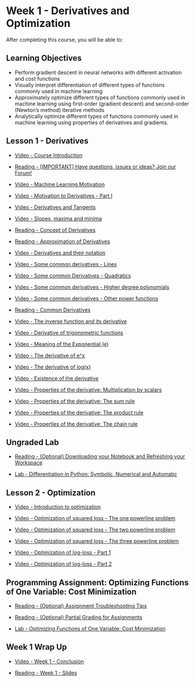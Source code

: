 # Week 1 - Derivatives and Optimization

After completing this course, you will be able to:

## Learning Objectives

- Perform gradient descent in neural networks with different activation and cost functions
- Visually interpret differentiation of different types of functions commonly used in machine learning
- Approximately optimize different types of functions commonly used in machine learning using first-order (gradient descent) and second-order (Newton’s method) iterative methods
- Analytically optimize different types of functions commonly used in machine learning using properties of derivatives and gradients.

## Lesson 1 - Derivatives

- [Video - Course Introduction](https://www.coursera.org/learn/machine-learning-calculus/lecture/iWD2S/course-introduction)

- [Reading - [IMPORTANT] Have questions, issues or ideas? Join our Forum!](https://community.deeplearning.ai/c/course-q-a/math-for-machine-learning/m4ml-course-2/304)

- [Video - Machine Learning Motivation](https://www.coursera.org/learn/machine-learning-calculus/lecture/q8jhV/machine-learning-motivation)

- [Video - Motivation to Derivatives - Part I](https://www.coursera.org/learn/machine-learning-calculus/lecture/DSCzk/motivation-to-derivatives-part-i)

- [Video - Derivatives and Tangents](https://www.coursera.org/learn/machine-learning-calculus/lecture/vwGL7/derivatives-and-tangents)

- [Video - Slopes, maxima and minima](https://www.coursera.org/learn/machine-learning-calculus/lecture/fZPUo/slopes-maxima-and-minima)

- [Reading - Concept of Derivatives](https://d10o6em2qtnr4q.cloudfront.net/assets/14b781da40024757b55c2f98a96268f1/index.html)

- [Reading - Approximation of Derivatives](https://d10o6em2qtnr4q.cloudfront.net/assets/f1b16ecc978a41539652f8c41334c1f1/index.html)

- [Video - Derivatives and their notation](https://www.coursera.org/learn/machine-learning-calculus/lecture/ul9ac/derivatives-and-their-notation)

- [Video - Some common derivatives - Lines](https://www.coursera.org/learn/machine-learning-calculus/lecture/igaQa/some-common-derivatives-lines)

- [Video - Some common Derivatives - Quadratics](https://www.coursera.org/learn/machine-learning-calculus/lecture/jN2Ox/some-common-derivatives-quadratics)

- [Video - Some common derivatives - Higher degree polynomials](https://www.coursera.org/learn/machine-learning-calculus/lecture/FGWM2/some-common-derivatives-higher-degree-polynomials)

- [Video - Some common derivatives - Other power functions](https://www.coursera.org/learn/machine-learning-calculus/lecture/GT01B/some-common-derivatives-other-power-functions)

- [Reading - Common Derivatives](https://d10o6em2qtnr4q.cloudfront.net/assets/d7b2686217b948ccb1e4cf3d8b140ff1/index.html)

- [Video - The inverse function and its derivative](https://www.coursera.org/learn/machine-learning-calculus/lecture/6npLa/the-inverse-function-and-its-derivative)

- [Video - Derivative of trigonometric functions](https://www.coursera.org/learn/machine-learning-calculus/lecture/CcD2l/derivative-of-trigonometric-functions)

- [Video - Meaning of the Exponential (e)](https://www.coursera.org/learn/machine-learning-calculus/lecture/ytl3Y/meaning-of-the-exponential-e)

- [Video - The derivative of e^x](https://www.coursera.org/learn/machine-learning-calculus/lecture/jnwgf/the-derivative-of-e-x)

- [Video - The derivative of log(x)](https://www.coursera.org/learn/machine-learning-calculus/lecture/9gmWz/the-derivative-of-log-x)

- [Video - Existence of the derivative](https://www.coursera.org/learn/machine-learning-calculus/lecture/88Eir/existence-of-the-derivative)

- [Video - Properties of the derivative: Multiplication by scalars](https://www.coursera.org/learn/machine-learning-calculus/lecture/N77tK/properties-of-the-derivative-multiplication-by-scalars)

- [Video - Properties of the derivative: The sum rule](https://www.coursera.org/learn/machine-learning-calculus/lecture/m7J7c/properties-of-the-derivative-the-sum-rule)

- [Video - Properties of the derivative: The product rule](https://www.coursera.org/learn/machine-learning-calculus/lecture/JYNTW/properties-of-the-derivative-the-product-rule)

- [Video - Properties of the derivative: The chain rule](https://www.coursera.org/learn/machine-learning-calculus/lecture/WWxJ2/properties-of-the-derivative-the-chain-rule)

## Ungraded Lab

- [Reading - (Optional) Downloading your Notebook and Refreshing your Workspace](https://www.coursera.org/learn/machine-learning-calculus/supplement/rBJgx/optional-downloading-your-notebook-and-refreshing-your-workspace)

- [Lab - Differentiation in Python: Symbolic, Numerical and Automatic](./Labs/C2_W1_Lab_1_differentiation_in_python.ipynb)

## Lesson 2 - Optimization

- [Video - Introduction to optimization](https://www.coursera.org/learn/machine-learning-calculus/lecture/RKyEc/introduction-to-optimization)

- [Video - Optimization of squared loss - The one powerline problem](https://www.coursera.org/learn/machine-learning-calculus/lecture/uvz3e/optimization-of-squared-loss-the-one-powerline-problem)

- [Video - Optimization of squared loss - The two powerline problem](https://www.coursera.org/learn/machine-learning-calculus/lecture/fwZ8W/optimization-of-squared-loss-the-two-powerline-problem)

- [Video - Optimization of squared loss - The three powerline problem](https://www.coursera.org/learn/machine-learning-calculus/lecture/vcNr2/optimization-of-squared-loss-the-three-powerline-problem)

- [Video - Optimization of log-loss - Part 1](https://www.coursera.org/learn/machine-learning-calculus/lecture/s2vBZ/optimization-of-log-loss-part-1)

- [Video - Optimization of log-loss - Part 2](https://www.coursera.org/learn/machine-learning-calculus/lecture/nMkI4/optimization-of-log-loss-part-2)

## Programming Assignment: Optimizing Functions of One Variable: Cost Minimization

- [Reading - (Optional) Assignment Troubleshooting Tips](https://www.coursera.org/learn/machine-learning-calculus/supplement/NY1xF/optional-assignment-troubleshooting-tips)

- [Reading - (Optional) Partial Grading for Assignments](https://www.coursera.org/learn/machine-learning-calculus/supplement/yjJ7W/optional-partial-grading-for-assignments)

- [Lab - Optimizing Functions of One Variable: Cost Minimization](./Labs/C2_W1_Assignment.ipynb)

## Week 1 Wrap Up

- [Video - Week 1 - Conclusion](https://www.coursera.org/learn/machine-learning-calculus/lecture/ajo5C/week-1-conclusion)

- [Reading - Week 1 - Slides](./Readings/C2_W1.pdf)